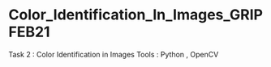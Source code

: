 # Color_Identification_In_Images_GRIPFEB21
Task 2 : Color Identification in Images
Tools : Python , OpenCV
